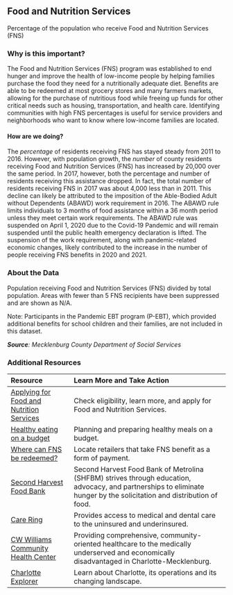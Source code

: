 ## Food and Nutrition Services
Percentage of the population who receive Food and Nutrition Services (FNS)

### Why is this important?
The Food and Nutrition Services (FNS) program was established to end hunger and improve the health of low-income people by helping families purchase the food they need for a nutritionally adequate diet. Benefits are able to be redeemed at most grocery stores and many farmers markets, allowing for the purchase of nutritious food while freeing up funds for other critical needs such as housing, transportation, and health care. Identifying communities with high FNS percentages is useful for service providers and neighborhoods who want to know where low-income families are located.

#### How are we doing?
The *percentage* of residents receiving FNS has stayed steady from 2011 to 2016. However, with population growth, the *number* of county residents receiving Food and Nutrition Services (FNS) has increased by 20,000 over the same period.  In 2017, however, both the percentage and number of residents receiving this assistance dropped. In fact, the total number of residents receiving FNS in 2017 was about 4,000 less than in 2011. This decline can likely be attributed to the imposition of the Able-Bodied Adult without Dependents (ABAWD) work requirement in 2016. The ABAWD rule limits individuals to 3 months of food assistance within a 36 month period unless they meet certain work requirements. The ABAWD rule was suspended on April 1, 2020 due to the Covid-19 Pandemic and will remain suspended until the public health emergency declaration is lifted. The suspension of the work requirement, along with pandemic-related economic changes, likely contributed to the increase in the number of people receiving FNS benefits in 2020 and 2021. 

### About the Data
Population receiving Food and Nutrition Services (FNS) divided by total population. Areas with fewer than 5 FNS recipients have been suppressed and are shown as N/A. 

Note: Participants in the Pandemic EBT program (P-EBT), which provided additional benefits for school children and their families, are not included in this dataset.

_**Source**: Mecklenburg County Department of Social Services_

### Additional Resources
|Resource | Learn More and Take Action | 
|:--- | :--- |
|[Applying for Food and Nutrition Services](https://www.mecknc.gov/dss/Pages/home.aspx)| Check eligibility, learn more, and apply for Food and Nutrition Services.
|[Healthy eating on a budget](http://www.choosemyplate.gov/budget/index.html)| Planning and preparing healthy meals on a budget.
|[Where can FNS be redeemed?](http://www.fns.usda.gov/snap/retailerlocator)| Locate retailers that take FNS benefit as a form of payment. 
|[Second Harvest Food Bank](http://www.secondharvestmetrolina.org/)| Second Harvest Food Bank of Metrolina (SHFBM) strives through education, advocacy, and partnerships to eliminate hunger by the solicitation and distribution of food. 
|[Care Ring](https://www.careringnc.org/)|Provides access to medical and dental care to the uninsured and underinsured.
|[CW Williams Community Health Center](http://www.cwwilliams.org/)| Providing comprehensive, community-oriented healthcare to the medically underserved and economically disadvantaged in Charlotte-Mecklenburg.
|[Charlotte Explorer](https://explore.charlottenc.gov/)| Learn about Charlotte, its operations and its changing landscape.
